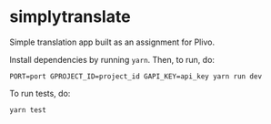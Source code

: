simplytranslate
===============

Simple translation app built as an assignment for Plivo.

Install dependencies by running `yarn`. Then, to run, do:
    
    PORT=port GPROJECT_ID=project_id GAPI_KEY=api_key yarn run dev

To run tests, do:

    yarn test
